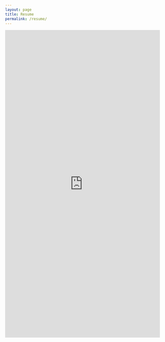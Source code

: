```yaml
---
layout: page
title: Resume
permalink: /resume/
---
```


<iframe src="https://docs.google.com/viewer?url=https://raw.githubusercontent.com/babyakja/babyakja.github.io/master/pdf/resume.pdf&embedded=true" style="width:100%; height:1000px;" frameborder="0"></iframe>
